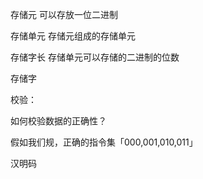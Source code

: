 存储元  可以存放一位二进制

存储单元  存储元组成的存储单元

存储字长  存储单元可以存储的二进制的位数

存储字





校验：

如何校验数据的正确性？

假如我们规，正确的指令集「000,001,010,011」

汉明码

